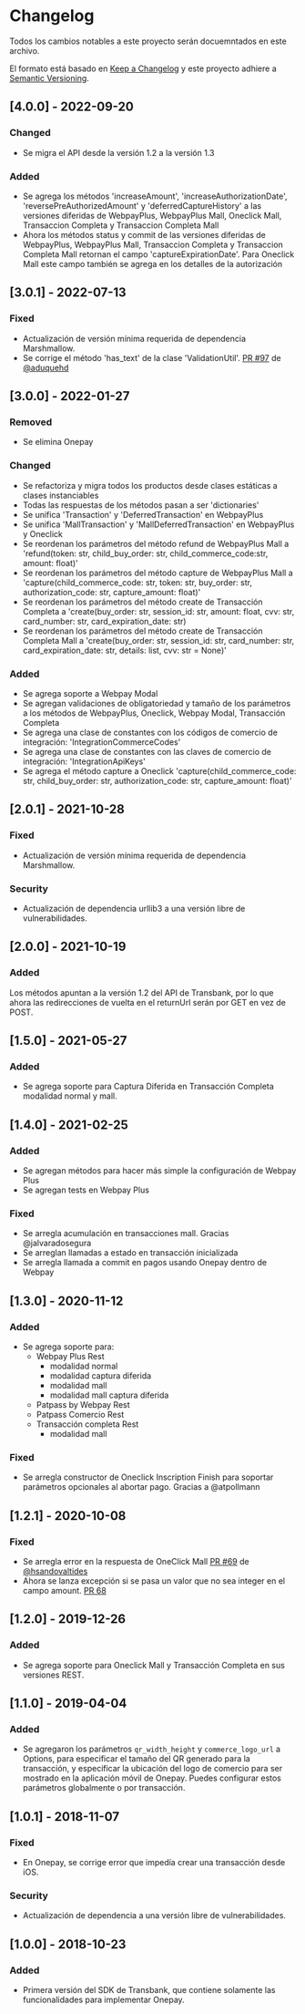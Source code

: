 # Changelog
Todos los cambios notables a este proyecto serán docuemntados en este archivo.

El formato está basado en [Keep a Changelog](http://keepachangelog.com/en/1.0.0/)
y este proyecto adhiere a [Semantic Versioning](http://semver.org/spec/v2.0.0.html).

## [4.0.0] - 2022-09-20
### Changed
- Se migra el API desde la versión 1.2 a la versión 1.3
### Added
- Se agrega los métodos 'increaseAmount', 'increaseAuthorizationDate', 'reversePreAuthorizedAmount' y 'deferredCaptureHistory' a las versiones diferidas de WebpayPlus, WebpayPlus Mall, Oneclick Mall, Transaccion Completa y Transaccion Completa Mall
- Ahora los métodos status y commit de las versiones diferidas de WebpayPlus, WebpayPlus Mall, Transaccion Completa y Transaccion Completa Mall retornan el campo 'captureExpirationDate'. Para Oneclick Mall este campo también se agrega en los detalles de la autorización

## [3.0.1] - 2022-07-13
### Fixed
- Actualización de versión mínima requerida de dependencia Marshmallow.
- Se corrige el método 'has_text' de la clase 'ValidationUtil'. [PR #97](https://github.com/TransbankDevelopers/transbank-sdk-python/pull/97) de [@aduquehd](https://github.com/aduquehd)


## [3.0.0] - 2022-01-27

### Removed

- Se elimina Onepay

### Changed

- Se refactoriza y migra todos los productos desde clases estáticas a clases instanciables
- Todas las respuestas de los métodos pasan a ser 'dictionaries'
- Se unifica 'Transaction' y 'DeferredTransaction' en WebpayPlus
- Se unifica 'MallTransaction' y 'MallDeferredTransaction' en WebpayPlus y Oneclick
- Se reordenan los parámetros del método refund de WebpayPlus Mall a 'refund(token: str, child_buy_order: str, child_commerce_code:str, amount: float)'
- Se reordenan los parámetros del método capture de WebpayPlus Mall a 'capture(child_commerce_code: str, token: str, buy_order: str, authorization_code: str, capture_amount: float)'
- Se reordenan los parámetros del método create de Transacción Completa a 'create(buy_order: str, session_id: str, amount: float, cvv: str, card_number: str, card_expiration_date: str)
- Se reordenan los parámetros del método create de Transacción Completa Mall a 'create(buy_order: str, session_id: str, card_number: str, card_expiration_date: str, details: list, cvv: str = None)'

### Added

- Se agrega soporte a Webpay Modal
- Se agregan validaciones de obligatoriedad y tamaño de los parámetros a los métodos de WebpayPlus, Oneclick, Webpay Modal, Transacción Completa
- Se agrega una clase de constantes con los códigos de comercio de integración: 'IntegrationCommerceCodes'
- Se agrega una clase de constantes con las claves de comercio de integración: 'IntegrationApiKeys'
- Se agrega el método capture a Oneclick 'capture(child_commerce_code: str, child_buy_order: str, authorization_code: str, capture_amount: float)'

## [2.0.1] - 2021-10-28
### Fixed
- Actualización de versión mínima requerida de dependencia Marshmallow.

### Security
- Actualización de dependencia urllib3 a una versión libre de vulnerabilidades.


## [2.0.0] - 2021-10-19
### Added
Los métodos apuntan a la versión 1.2 del API de Transbank, por lo que ahora las redirecciones de vuelta en el
returnUrl serán por GET en vez de POST.

## [1.5.0] - 2021-05-27
### Added
- Se agrega soporte para Captura Diferida en Transacción Completa modalidad normal y mall.

## [1.4.0] - 2021-02-25
### Added
- Se agregan métodos para hacer más simple la configuración de Webpay Plus
- Se agregan tests en Webpay Plus

### Fixed
- Se arregla acumulación en transacciones mall. Gracias @jalvaradosegura
- Se arreglan llamadas a estado en transacción inicializada
- Se arregla llamada a commit en pagos usando Onepay dentro de Webpay

## [1.3.0] - 2020-11-12
### Added
- Se agrega soporte para:
    - Webpay Plus Rest
        - modalidad normal
        - modalidad captura diferida
        - modalidad mall
        - modalidad mall captura diferida
    - Patpass by Webpay Rest
    - Patpass Comercio Rest
    - Transacción completa Rest
        - modalidad mall
### Fixed
- Se arregla constructor de Oneclick Inscription Finish para soportar parámetros opcionales al abortar pago. Gracias a @atpollmann

## [1.2.1] - 2020-10-08
### Fixed
- Se arregla error en la respuesta de OneClick Mall [PR #69](https://github.com/TransbankDevelopers/transbank-sdk-python/pull/69) de [@hsandovaltides](https://github.com/hsandovaltides)
- Ahora se lanza excepción si se pasa un valor que no sea integer en el campo amount. [PR 68](ttps://github.com/TransbankDevelopers/transbank-sdk-python/pull/68)

## [1.2.0] - 2019-12-26
### Added
- Se agrega soporte para Oneclick Mall y Transacción Completa en sus versiones REST.

## [1.1.0] - 2019-04-04
### Added
- Se agregaron los parámetros `qr_width_height` y `commerce_logo_url` a Options, para especificar el tamaño del QR generado para la transacción, y especificar la ubicación del logo de comercio para ser mostrado en la aplicación móvil de Onepay. Puedes configurar estos parámetros globalmente o por transacción.

## [1.0.1] - 2018-11-07
### Fixed
- En Onepay, se corrige error que impedía crear una transacción desde iOS.

### Security
- Actualización de dependencia a una versión libre de vulnerabilidades.

## [1.0.0] - 2018-10-23
### Added
- Primera versión del SDK de Transbank, que contiene solamente las funcionalidades para implementar Onepay.
